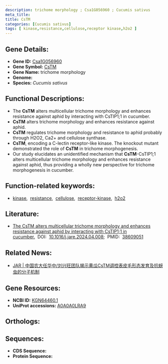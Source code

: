 ```yaml
---
description: trichome morphology ; Csa1G056960 ; Cucumis sativus
meta_title:
title: CsTM
categories: [Cucumis sativus]
tags: [ kinase,resistance,cellulose,receptor kinase,h2o2 ]
---
```


## Gene Details:
- **Gene ID:** [Csa1G056960]()
- **Gene Symbol:** <u>CsTM</u>
- **Gene Name:** trichome morphology
- **Genome:** 
- **Species:** *Cucumis sativus*

## Functional Descriptions:
   - The **CsTM** alters multicellular trichome morphology and enhances resistance against aphid by interacting with CsTIP1;1 in cucumber.
   - **CsTM** alters trichome morphology and enhances resistance against aphid.
   - **CsTM** regulates trichome morphology and resistance to aphid probably through H2O2, Ca2+ and cellulose synthase.
   - **CsTM**, encoding a C-lectin receptor-like kinase. The knockout mutant demonstrated the role of **CsTM** in trichome morphogenesis.
   - Our study elucidates an unidentified mechanism that **CsTM**-CsTIP1;1 alters multicellular trichome morphology and enhances resistance against aphid, thus providing a wholly new perspective for trichome morphogenesis in cucumber.

## Function-related keywords:
   - [kinase](/tags/kinase/),&nbsp;&nbsp;[resistance](/tags/resistance/),&nbsp;&nbsp;[cellulose](/tags/cellulose/),&nbsp;&nbsp;[receptor-kinase](/tags/receptor-kinase/),&nbsp;&nbsp;[h2o2](/tags/h2o2/)

## Literature:
   - [The CsTM alters multicellular trichome morphology and enhances resistance against aphid by interacting with CsTIP1;1 in cucumber.](https://www.doi.org/10.1016/j.jare.2024.04.008)&nbsp;&nbsp;DOI:&nbsp;&nbsp;[10.1016/j.jare.2024.04.008](https://www.doi.org/10.1016/j.jare.2024.04.008);&nbsp;&nbsp;PMID:&nbsp;&nbsp;[38609051](https://pubmed.ncbi.nlm.nih.gov/38609051/)

## Related News:
   - [JAR | 中国农大任华中/刘兴旺团队揭示黄瓜CsTM调控表皮毛形态发育及抗蚜虫的分子机制](https://mp.weixin.qq.com/s?__biz=Mzg3MDEwNDEyMg==&mid=2247567077&idx=2&sn=2b5a652b54389448545c0295ec987792&chksm=cf4a7b71de490dd9ebbbab7ba016e1a301dedc5725ffab19246440dc0c5c57f070684680f8b7&scene=27#wechat_redirect)

## Gene Resources:
- **NCBI ID:**  [KGN64460.1](https://www.ncbi.nlm.nih.gov/search/all/?term=KGN64460.1)
- **UniProt accessions:**  [A0A0A0LRA9](https://www.uniprot.org/uniprotkb/A0A0A0LRA9/entry)

## Orthologs:

## Sequences:
- **CDS Sequence:**
- **Protein Sequence:**
